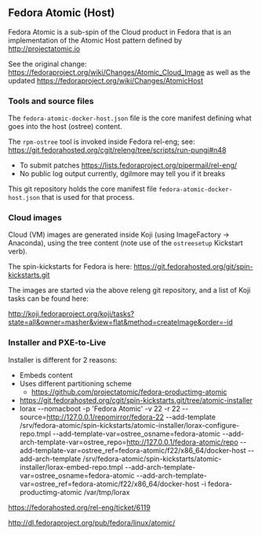 Fedora Atomic (Host)
--------------------

Fedora Atomic is a sub-spin of the Cloud product in Fedora
that is an implementation of the Atomic Host pattern
defined by http://projectatomic.io

See the original change:
https://fedoraproject.org/wiki/Changes/Atomic_Cloud_Image
as well as the updated
https://fedoraproject.org/wiki/Changes/AtomicHost

### Tools and source files

The `fedora-atomic-docker-host.json` file is the core manifest
defining what goes into the host (ostree) content.

The `rpm-ostree` tool is invoked inside Fedora rel-eng; see:
https://git.fedorahosted.org/cgit/releng/tree/scripts/run-pungi#n48 
  - To submit patches https://lists.fedoraproject.org/pipermail/rel-eng/
  - No public log output currently, dgilmore may tell you if it breaks

This git repository holds the core manifest file
`fedora-atomic-docker-host.json` that is used for that process.


### Cloud images

Cloud (VM) images are generated inside Koji (using ImageFactory ->
Anaconda), using the tree content (note use of the `ostreesetup`
Kickstart verb).

The spin-kickstarts for Fedora is here:
https://git.fedorahosted.org/git/spin-kickstarts.git

The images are started via the above releng git repository, and
a list of Koji tasks can be found here:

http://koji.fedoraproject.org/koji/tasks?state=all&owner=masher&view=flat&method=createImage&order=-id

### Installer and PXE-to-Live

Installer is different for 2 reasons:
 - Embeds content
 - Uses different partitioning scheme
   - https://github.com/projectatomic/fedora-productimg-atomic
 - https://git.fedorahosted.org/cgit/spin-kickstarts.git/tree/atomic-installer
 - lorax --nomacboot  -p 'Fedora Atomic' -v 22 -r 22 --source=http://127.0.0.1/repomirror/fedora-22 --add-template /srv/fedora-atomic/spin-kickstarts/atomic-installer/lorax-configure-repo.tmpl --add-template-var=ostree_osname=fedora-atomic  --add-arch-template-var=ostree_repo=http://127.0.0.1/fedora-atomic/repo --add-template-var=ostree_ref=fedora-atomic/f22/x86_64/docker-host --add-arch-template /srv/fedora-atomic/spin-kickstarts/atomic-installer/lorax-embed-repo.tmpl --add-arch-template-var=ostree_osname=fedora-atomic --add-arch-template-var=ostree_ref=fedora-atomic/f22/x86_64/docker-host -i fedora-productimg-atomic /var/tmp/lorax

https://fedorahosted.org/rel-eng/ticket/6119

http://dl.fedoraproject.org/pub/fedora/linux/atomic/





